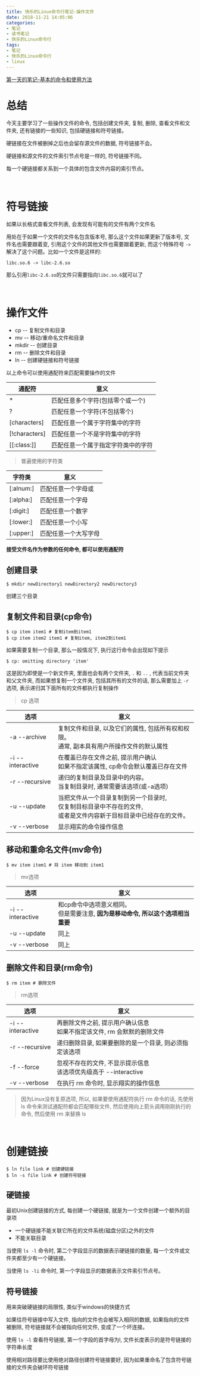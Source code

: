 ```yaml
---
title: 快乐的Linux命令行笔记-操作文件
date: 2018-11-21 14:05:06
categories:
- 笔记
- 读书笔记
- 快乐的Linux命令行
tags:
- 笔记
- 快乐的Linux命令行
- linux
---
```


[第一天的笔记-基本的命令和使用方法](/note/read_note/The_Linux_Command_Line/The-Linux-Command-Line-read-note-1Day.html)

# 总结

今天主要学习了一些操作文件的命令, 包括创建文件夹, 复制, 删除, 查看文件和文件夹, 还有链接的一些知识, 包括硬链接和符号链接。

硬链接在文件被删掉之后也会留存源文件的数据, 符号链接不会。

硬链接和源文件的文件索引节点号是一样的, 符号链接不同。

每一个硬链接都关系到一个具体的包含文件内容的索引节点。

<!--more-->

<br>

# 符号链接

如果以长格式查看文件列表, 会发现有可能有的文件有两个文件名

用处在于如果一个文件的文件名包含版本号, 那么这个文件如果更新了版本号, 文件名也需要跟着变, 引用这个文件的其他文件也需要跟着更新, 而这个特殊符号 `->` 解决了这个问题。比如一个文件是这样的:

`libc.so.6 -> libc-2.6.so`

那么引用`libc-2.6.so`的文件只需要指向`libc.so.6`就可以了

<br>

# 操作文件

* cp -- 复制文件和目录
* mv -- 移动/重命名文件和目录
* mkdir -- 创建目录
* rm -- 删除文件和目录
* ln -- 创建硬链接和符号链接

以上命令可以使用通配符来匹配需要操作的文件

| 通配符           | 意义                |
| ------------- | ----------------- |
| *             | 匹配任意多个字符(包括零个或一个) |
| ?             | 匹配任意一个字符(不包括零个)   |
| [characters]  | 匹配任意一个属于字符集中的字符   |
| [!characters] | 匹配任意一个不是字符集中的字符   |
| [[:class:]]   | 匹配任意一个属于指定字符类中的字符 |

> 普遍使用的字符类

| 字符类       | 意义         |
| --------- | ---------- |
| [:alnum:] | 匹配任意一个字母或  |
| [:alpha:] | 匹配任意一个字母   |
| [:digit:] | 匹配任意一个数字   |
| [:lower:] | 匹配任意一个小写   |
| [:upper:] | 匹配任意一个大写字母 |

**接受文件名作为参数的任何命令, 都可以使用通配符**

## 创建目录

```shell
$ mkdir newDirectory1 newDirectory2 newDirectory3
```

创建三个目录

## 复制文件和目录(cp命令)

```shell
$ cp item item1 # 复制item到item1
$ cp item item2 item1 # 复制item, item2到item1
```

如果需要复制一个目录, 那么一般情况下, 执行这行命令会出现如下提示

```shell
$ cp: omitting directory 'item'
```

这是因为即使是一个新文件夹, 里面也会有两个文件夹, `.` 和 `..` , 代表当前文件夹和父文件夹, 而如果想复制一个文件夹, 包括其所有的文件的话, 那么需要加上 `-r` 选项, 表示递归其下面所有的文件都执行复制操作

> cp 选项

| 选项               | 意义                                       |
| ---------------- | ---------------------------------------- |
| -a --archive     | 复制文件和目录, 以及它们的属性, 包括所有权和权限。<br>通常, 副本具有用户所操作文件的默认属性 |
| -i --interactive | 在覆盖已存在文件之前, 提示用户确认<br>如果不指定该属性, cp命令会默认覆盖已存在文件 |
| -r --recursive   | 递归的复制目录及目录中的内容。<br>当复制目录时, 通常需要该选项(或-a选项) |
| -u --update      | 当把文件从一个目录复制到另一个目录时,<br> 仅复制目标目录中不存在的文件, <br>或者是文件内容新于目标目录中已经存在的文件。 |
| -v --verbose     | 显示翔实的命令操作信息                              |

## 移动和重命名文件(mv命令)

```shell
$ mv item item1 # 将 item 移动到 item1
```

> mv选项

| 选项               | 意义                                       |
| ---------------- | ---------------------------------------- |
| -i --interactive | 和cp命令中选项意义相同。<br>但是需要注意, **因为是移动命令, 所以这个选项相当重要** |
| -u --update      | 同上                                       |
| -v --verbose     | 同上                                       |

## 删除文件和目录(rm命令)

```shell
$ rm item # 删除文件
```

> rm选项

| 选项               | 意义                                       |
| ---------------- | ---------------------------------------- |
| -i --interactive | 再删除文件之前, 提示用户确认信息<br>如果不指定该文件, rm 会默默的删除文件 |
| -r --recursive   | 递归删除目录, 如果要删除的是一个目录, 则必须指定该选项            |
| -f --force       | 忽视不存在的文件, 不显示提示信息<br>该选项优先级高于 --interactive |
| -v --verbose     | 在执行 rm 命令时, 显示翔实的操作信息                    |

> 因为Linux没有复原选项, 所以, 如果要使用通配符执行 rm 命令的话, 先使用 ls 命令来测试通配符都会匹配哪些文件, 然后使用向上箭头调用刚刚执行的命令, 然后使用 rm 来替换 ls

<br>

# 创建链接

```shell
$ ln file link # 创建硬链接
$ ln -s file link # 创建符号链接
```

## 硬链接

最初Unix创建链接的方式, 每创建一个硬链接, 就是为一个文件创建一个额外的目录项

* 一个硬链接不能关联它所在的文件系统(磁盘分区)之外的文件
* 不能关联目录

当使用 `ls -l` 命令时, 第二个字段显示的数据表示硬链接的数量, 每一个文件或文件夹都至少有一个硬链接。

当使用 `ls -li` 命令时, 第一个字段显示的数据表示文件索引节点号。

## 符号链接

用来突破硬链接的局限性, 类似于windows的快捷方式

如果往符号链接中写入文件, 指向的文件也会被写入相同的数据, 如果指向的文件被删除, 符号链接就不会被指向任何文件, 变成了一个坏连接。

使用 `ls -l` 查看符号链接, 第一个字段的首字母为l, 文件长度表示的是符号链接的字符串长度

使用相对路径要比使用绝对路径创建符号链接要好, 因为如果重命名了包含符号链接的文件夹会破环符号链接
